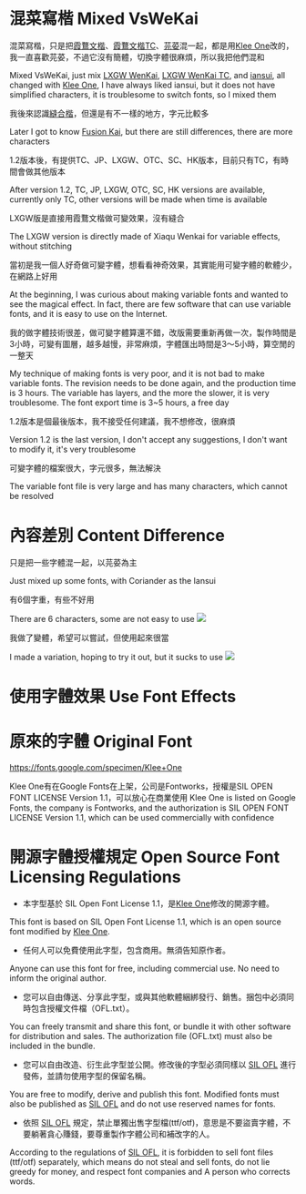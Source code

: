 # 混菜寫楷 Mixed VsWeKai

混菜寫楷，只是把[霞鶩文楷](https://github.com/lxgw/LxgwWenKai)、[霞鶩文楷TC](https://github.com/lxgw/LxgwWenkaiTC)、[芫荽](https://github.com/ButTaiwan/iansui)混一起，都是用[Klee One](https://fonts.google.com/specimen/Klee+One)改的，我一直喜歡芫荽，不過它沒有簡體，切換字體很麻煩，所以我把他們混和

Mixed VsWeKai, just mix [LXGW WenKai](https://github.com/lxgw/LxgwWenKai), [LXGW WenKai TC](https://github.com/lxgw/LxgwWenkaiTC), and [iansui](https://github.com/ButTaiwan/iansui), all changed with [Klee One](https://fonts.google.com/specimen/Klee+One), I have always liked iansui, but it does not have simplified characters, it is troublesome to switch fonts, so I mixed them

我後來認識[縫合楷](https://github.com/lxgw/FusionKai)，但還是有不一樣的地方，字元比較多

Later I got to know [Fusion Kai](https://github.com/lxgw/FusionKai), but there are still differences, there are more characters

1.2版本後，有提供TC、JP、LXGW、OTC、SC、HK版本，目前只有TC，有時間會做其他版本

After version 1.2, TC, JP, LXGW, OTC, SC, HK versions are available, currently only TC, other versions will be made when time is available

LXGW版是直接用霞鶩文楷做可變效果，沒有縫合

The LXGW version is directly made of Xiaqu Wenkai for variable effects, without stitching

當初是我一個人好奇做可變字體，想看看神奇效果，其實能用可變字體的軟體少，在網路上好用

At the beginning, I was curious about making variable fonts and wanted to see the magical effect. In fact, there are few software that can use variable fonts, and it is easy to use on the Internet.

我的做字體技術很差，做可變字體算還不錯，改版需要重新再做一次，製作時間是3小時，可變有圖層，越多越慢，非常麻煩，字體匯出時間是3～5小時，算空閒的一整天

My technique of making fonts is very poor, and it is not bad to make variable fonts. The revision needs to be done again, and the production time is 3 hours. The variable has layers, and the more the slower, it is very troublesome. The font export time is 3~5 hours, a free day

1.2版本是個最後版本，我不接受任何建議，我不想修改，很麻煩

Version 1.2 is the last version, I don't accept any suggestions, I don't want to modify it, it's very troublesome

可變字體的檔案很大，字元很多，無法解決

The variable font file is very large and has many characters, which cannot be resolved

# 內容差別 Content Difference

只是把一些字體混一起，以芫荽為主

Just mixed up some fonts, with Coriander as the Iansui

有6個字重，有些不好用

There are 6 characters, some are not easy to use
![](https://github.com/FWHP-Enfun/Mixed-VsWeKai/blob/main/Picture/0.png)

我做了變體，希望可以嘗試，但使用起來很當

I made a variation, hoping to try it out, but it sucks to use
![](https://github.com/FWHP-Enfun/Mixed-VsWeKai/blob/main/Picture/1.png)

# 使用字體效果 Use Font Effects

# 原來的字體 Original Font

https://fonts.google.com/specimen/Klee+One

Klee One有在Google Fonts在上架，公司是Fontworks，授權是SIL OPEN FONT LICENSE Version 1.1，可以放心在商業使用
Klee One is listed on Google Fonts, the company is Fontworks, and the authorization is SIL OPEN FONT LICENSE Version 1.1, which can be used commercially with confidence

# 開源字體授權規定 Open Source Font Licensing Regulations

* 本字型基於 SIL Open Font License 1.1，是[Klee One](https://fonts.google.com/specimen/Klee+One)修改的開源字體。

This font is based on SIL Open Font License 1.1, which is an open source font modified by [Klee One](https://fonts.google.com/specimen/Klee+One).

* 任何人可以免費使用此字型，包含商用。無須告知原作者。

Anyone can use this font for free, including commercial use. No need to inform the original author.

* 您可以自由傳送、分享此字型，或與其他軟體綑綁發行、銷售。捆包中必須同時包含授權文件檔（OFL.txt）。

You can freely transmit and share this font, or bundle it with other software for distribution and sales. The authorization file (OFL.txt) must also be included in the bundle.

* 您可以自由改造、衍生此字型並公開。修改後的字型必須同樣以 [SIL OFL](https://scripts.sil.org/OFL) 進行發佈，並請勿使用字型的保留名稱。

You are free to modify, derive and publish this font. Modified fonts must also be published as [SIL OFL](https://scripts.sil.org/OFL) and do not use reserved names for fonts.

* 依照 [SIL OFL](https://scripts.sil.org/OFL) 規定，禁止單獨出售字型檔(ttf/otf)，意思是不要盜賣字體，不要躺著貪心賺錢，要尊重製作字體公司和補改字的人。

According to the regulations of [SIL OFL](https://scripts.sil.org/OFL), it is forbidden to sell font files (ttf/otf) separately, which means do not steal and sell fonts, do not lie greedy for money, and respect font companies and A person who corrects words.

